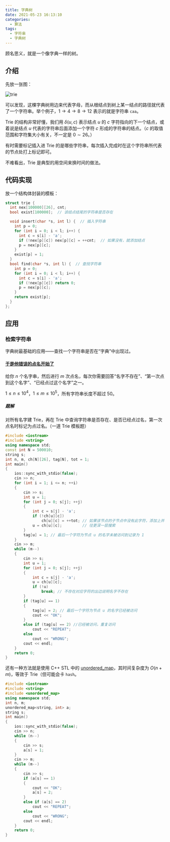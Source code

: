 ```yaml
---
title: 字典树
date: 2021-05-23 16:13:10
categories:
  - 算法
tags:
  - 字符串
  - 字典树
---
```

顾名思义，就是一个像字典一样的树。
<!-- more -->
## 介绍

先放一张图：

![trie](./img/trie/trie.png)

可以发现，这棵字典树用边来代表字母，而从根结点到树上某一结点的路径就代表了一个字符串。举个例子，$1\to4\to 8\to 12$ 表示的就是字符串 `caa`。

Trie 的结构非常好懂，我们用 $\delta(u,c)$ 表示结点 $u$ 的 $c$ 字符指向的下一个结点，或着说是结点 $u$ 代表的字符串后面添加一个字符 $c$ 形成的字符串的结点。（$c$ 的取值范围和字符集大小有关，不一定是 $0\sim 26$。）

有时需要标记插入进 Trie 的是哪些字符串，每次插入完成时在这个字符串所代表的节点处打上标记即可。

不难看出，Trie 是典型的用空间来换时间的做法。

## 代码实现

放一个结构体封装的模板：

```cpp
struct trie {
  int nex[100000][26], cnt;
  bool exist[100000];  // 该结点结尾的字符串是否存在

  void insert(char *s, int l) {  // 插入字符串
    int p = 0;
    for (int i = 0; i < l; i++) {
      int c = s[i] - 'a';
      if (!nex[p][c]) nex[p][c] = ++cnt;  // 如果没有，就添加结点
      p = nex[p][c];
    }
    exist[p] = 1;
  }
  bool find(char *s, int l) {  // 查找字符串
    int p = 0;
    for (int i = 0; i < l; i++) {
      int c = s[i] - 'a';
      if (!nex[p][c]) return 0;
      p = nex[p][c];
    }
    return exist[p];
  }
};
```

## 应用

### 检索字符串

字典树最基础的应用——查找一个字符串是否在“字典”中出现过。

#### [于是他错误的点名开始了](https://www.luogu.com.cn/problem/P2580)

给你 $n$ 个名字串，然后进行 $m$ 次点名，每次你需要回答“名字不存在”、“第一次点到这个名字”、“已经点过这个名字”之一。

$1\le n\le 10^4$，$1\le m\le 10^5$，所有字符串长度不超过 $50$。  

##### 题解

对所有名字建 Trie，再在 Trie 中查询字符串是否存在、是否已经点过名，第一次点名时标记为点过名。（一道 Trie 模板题）

```cpp
#include <iostream>
#include <string>
using namespace std;
const int N = 500010;
string s;
int n, m, ch[N][26], tag[N], tot = 1;
int main()
{
    ios::sync_with_stdio(false);
    cin >> n;
    for (int i = 1; i <= n; ++i)
    {
        cin >> s;
        int u = 1;
        for (int j = 0; s[j]; ++j)
        {
            int c = s[j] - 'a';
            if (!ch[u][c])
                ch[u][c] = ++tot; // 如果该节点的子节点中没有此字符，添加上并将该字符的节点号记录为++tot
            u = ch[u][c];         // 往更深一层搜索
        }
        tag[u] = 1; // 最后一个字符为节点 u 的名字未被访问到记录为 1
    }
    cin >> m;
    while (m--)
    {
        cin >> s;
        int u = 1;
        for (int j = 0; s[j]; ++j)
        {
            int c = s[j] - 'a';
            u = ch[u][c];
            if (!u)
                break; // 不存在对应字符的出边说明名字不存在
        }
        if (tag[u] == 1)
        {
            tag[u] = 2; // 最后一个字符为节点 u 的名字已经被访问
            cout << "OK";
        }
        else if (tag[u] == 2) //已经被访问，重复访问
            cout << "REPEAT";
        else
            cout << "WRONG";
        cout << endl;
    }
    return 0;
}
```

还有一种方法就是使用 C++ STL 中的 [unordered_map](https://en.cppreference.com/w/cpp/container/unordered_map)，其时间复杂度为 $O(n+m)$，等效于 Trie（但可能会卡 `hash`。

```cpp
#include <iostream>
#include <string>
#include <unordered_map>
using namespace std;
int n, m;
unordered_map<string, int> a;
string s;
int main()
{
    ios::sync_with_stdio(false);
    cin >> n;
    while (n--)
    {
        cin >> s;
        a[s] = 1;
    }
    cin >> m;
    while (m--)
    {
        cin >> s;
        if (a[s] == 1)
        {
            cout << "OK";
            a[s] = 2;
        }
        else if (a[s] == 2)
            cout << "REPEAT";
        else
            cout << "WRONG";
        cout << endl;
    }
    return 0;
}
```
